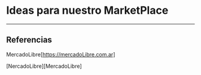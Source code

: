 # Ideas para nuestro MarketPlace
---
## Referencias
MercadoLibre[https://mercadoLibre.com.ar]

[NercadoLibre][MercadoLibre]
